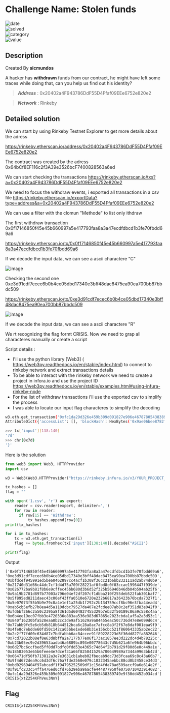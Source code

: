 # Challenge Name: Stolen funds


![date](https://img.shields.io/badge/date-06.03.2022-brightgreen.svg)  
![solved](https://img.shields.io/badge/solved-after%20CTF-red.svg)  
![category](https://img.shields.io/badge/category-Forensics-blueviolet.svg)   
![value](https://img.shields.io/badge/value-40-blue.svg)  

## Description

Created By **sicmundos**

A hacker has **withdrawn** funds from our contract, he might have left some traces while doing that, can you help us find out his identity?

> **_Address_** : 0x20402a4F943786DdF55D4Ffaf09EEe6752e820e2

> **_Network_** : Rinkeby


## Detailed solution

We can start by using Rinkeby Testnet Explorer to get more details about the adress 

https://rinkeby.etherscan.io/address/0x20402a4F943786DdF55D4Ffaf09EEe6752e820e2

The contract was created by the adress 0x64bCf8EF116c2f3A39e3526bcF7400828563a6ed

We can start checking the transactions https://rinkeby.etherscan.io/txs?a=0x20402a4F943786DdF55D4Ffaf09EEe6752e820e2

We need to focus the withdraw events, i exported all transactions in a csv file https://rinkeby.etherscan.io/exportData?type=address&a=0x20402a4F943786DdF55D4Ffaf09EEe6752e820e2

We can use a filter with the clomun "Methode" to list only ithdraw 

The first withdraw transaction 0x0f17146850f45e45b660997a5e417793faa8a3a47ecdfdbcd1b3fe70fbdd69a6

https://rinkeby.etherscan.io/tx/0x0f17146850f45e45b660997a5e417793faa8a3a47ecdfdbcd1b3fe70fbdd69a6

If we decode the input data, we can see a ascii charactere "C"

![image](https://user-images.githubusercontent.com/72421091/158233484-9bd39fc2-0d78-4519-aa00-2e66e29a4f87.png)

Checking the second one 0xe3d91cdf7ecec6b0b4ce05dbd17340e3bff48dac8475ea90ea700bb87bbdc509 

https://rinkeby.etherscan.io/tx/0xe3d91cdf7ecec6b0b4ce05dbd17340e3bff48dac8475ea90ea700bb87bbdc509  

![image](https://user-images.githubusercontent.com/72421091/158233750-8a96f05b-93f9-4b17-9af4-6599fef8a3e9.png)

If we decode the input data, we can see a ascii charactere "R"

We rt recognizing the flag formt CRISIS. Now we need to grap all characteres manually or create a script 

Script details :
- I'll use the python library [Web3] ( https://web3py.readthedocs.io/en/stable/index.html) to connect to rinkeby network and extract transactions details  
- To be able to interact with the rinkeby network we need to create a project in infora.io and use the project ID
https://web3py.readthedocs.io/en/stable/examples.html#using-infura-rinkeby-node
- For the list of withdraw transactions i'll use the exported csv to simplify the process
- I was able to locate our input flag characteres to simplify the decoding 

```bash
w3.eth.get_transaction('0xfc1da29d326e459b309d091827e906e46787805438389749e9f30dd452b934cd')
AttributeDict({'accessList': [], 'blockHash': HexBytes('0x9ae06bee8782f4133e853566f7c29fe9b4c6a17458947950adde502f995a7c27'), 'block                             Number': 10259148, 'chainId': '0x4', 'from': '0x64bCf8EF116c2f3A39e3526bcF7400828563a6ed', 'gas': 30657, 'gasPrice': 1150001602, 'ha                             sh': HexBytes('0xfc1da29d326e459b309d091827e906e46787805438389749e9f30dd452b934cd'), 'input': '0x31fb67c2000000000000000000000000000                             000000000000000000000000000000000002000000000000000000000000000000000000000000000000000000000000000017d00000000000000000000000000000                             000000000000000000000000000000000', 'maxFeePerGas': 1150001667, 'maxPriorityFeePerGas': 1150001354, 'nonce': 325, 'r': HexBytes('0xc                             3150ab969e202e56d98791bff0ede61dfc8712c45a40dc577d80899b3708c9a'), 's': HexBytes('0x1d6cf1e880244a8a9c2902fc190d3621ab42d2ec039f80c3                             b3df95f8d62611f3'), 'to': '0x20402a4F943786DdF55D4Ffaf09EEe6752e820e2', 'transactionIndex': 41, 'type': '0x2', 'v': 0, 'value': 0})

>>> tx['input'][138:140]
'7d'
>>> chr(0x7d)
'}'
```

Here is the solution

```python
from web3 import Web3, HTTPProvider
import csv

w3 = Web3(Web3.HTTPProvider("https://rinkeby.infura.io/v3/YOUR_PROJECT_ID"))

tx_hashes = []
flag = ""

with open('1.csv', 'r') as export:
    reader = csv.reader(export, delimiter=',')
    for row in reader:
      if row[15] == 'Withdraw':
          tx_hashes.append(row[0])
print(tx_hashes)

for i in tx_hashes:
    tx = w3.eth.get_transaction(i)
    flag += bytes.fromhex(tx['input'][138:140]).decode("ASCII")

print(flag)
```
Output

```
['0x0f17146850f45e45b660997a5e417793faa8a3a47ecdfdbcd1b3fe70fbdd69a6', '0xe3d91cdf7ecec6b0b4ce05dbd17340e3bff48dac8475ea90ea700bb87bbdc509', '0xbfdcef945991ed5be60462897cc4acf1b308f36cc21b6bb232111ad2ab74d0b9', '0x21740d31d66c44dc7cf1d4d75a709f28221af0fbd8c0f03ccae1996447f939de', '0x026772ba9b81f8b6e9cffec45bb680d3b6d52f325b56946b46db04b594ab25f6', '0x9a19b2701d897b77003a796e04ef2df207cf1dbba210f255deb522fab301baf7', '0x5f895ed8211daec43c00ef43ffa0510e6720e232b6817a36423b70bcda7327f1', '0x5e07073f55b5b9e79c0a4e1ef1a25db1f292c2b134759ccf8bc96e3fba44ead4', '0xab5cb5efb27b8ea4d5a110dcbc79527da407e2fcdee07ab8c2ef351d83e042f0', '0xfd6bf266c2a50c2395a8f361d5d604827455329b7eb32f50189c86a9c558c4aa', '0x6b4ee19ec07fbb3e4720336e883aa536e983d67865e2023cbda1af5a2a3d53c1', '0x840f16230bfa528eaa8b2cc3de9af51629a9a84455eac50c736d47e8e099d6c4', '0x77abb9fc5e6cb5db818b644512bca6c28a8ac7afcc8a3f2f67e8daf001eaa9f9', '0x4fe8c7ebdde60fd50c142ca65bbe1ede68b31e156cbc521f860643335ab2ec22', '0x2c2f77fd00c634d87c7bdfabbb6ac84ccee91f89228223d5f36dd827fa882646', '0x7cd72022b08ef8e63d8bffa2a7177b77e06f173ac1857ee3d222dc4d4b78225c', '0xb23b05ec9e2d39653aadb46a6809bc893e00778643c7d5b621a6fe964b96bbdc', '0x6d27bc6ccfbed5ff0dd7bdfd0fdd53e4365c74d64f2b791d29f80d6e0c449a1e', '0x18583053e65b6feee4e7dcef31a66f825041529a700649989a7344a9963bb42d', '0x66471df50fb713812a3e7e3631cb1abeb02fbecab9dc73d3fcaa69c8c43a66b7', '0x9f4d672dea9cc6d3df6c76a7fde2560e079c1832345aebbc88cd0b2458ce34d3', '0xbd02969404f97abcadf1f94795252509df1c15d4fda78ad509accf9a6e614e2f', '0xf91fc233c54ffa476ed0cfd76b29eba9aacfe444877950fe0750710423914682', '0xfc1da29d326e459b309d091827e906e46787805438389749e9f30dd452b934cd']
CRISIS{xtZ254KFhVeu3NnY}
```

## Flag

```
CRISIS{xtZ254KFhVeu3NnY}
```





